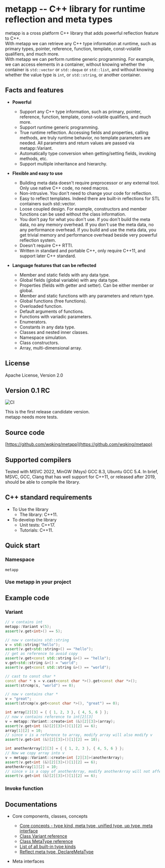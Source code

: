 # metapp -- C++ library for runtime reflection and meta types

metapp is a cross platform C++ library that adds powerful reflection feature to C++.  
With metapp we can retrieve any C++ type information at runtime, such as primary types, pointer, reference, function, template, const-volatile qualifiers, and much more.  
With metapp we can perform runtime generic programming. For example, we can access elements in a container, without knowing whether the container is `std::vector` or `std::deque` or `std::list`, and without knowing whether the value type is `int`, or `std::string`, or another container.

## Facts and features

- **Powerful**
    - Support any C++ type information, such as primary, pointer, reference, function, template, const-volatile qualifiers, and much more.
    - Support runtime generic programming.
    - True runtime reflection. Accessing fields and properties, calling methods, are truly runtime behavior, no template parameters are needed. All parameters and return values are passed via metapp::Variant.
    - Automatically type conversion when getting/setting fields, invoking methods, etc.
    - Support multiple inheritance and hierarchy.

- **Flexible and easy to use**
    - Building meta data doesn't require preprocessor or any external tool. Only use native C++ code, no need macros.
    - Non-intrusive. You don't need to change your code for reflection.
    - Easy to reflect templates. Indeed there are built-in reflections for STL containers such std::vector.
    - Loose coupled design. For example, constructors and member functions can be used without the class information.
    - You don't pay for what you don't use. If you don't build the meta data, no any memory overhead. If you don't use the meta data, no any performance overhead. If you build and use the meta data, you get trivial memory and performance overhead beside very powerful reflection system.
    - Doesn't require C++ RTTI.
    - Written in standard and portable C++, only require C++11, and support later C++ standard.

- **Language features that can be reflected**
    - Member and static fields with any data type.
    - Global fields (global variable) with any data type.
    - Properties (fields with getter and setter). Can be either member or global.
    - Member and static functions with any parameters and return type.
    - Global functions (free functions).
    - Overloaded function.
    - Default arguments of functions.
    - Functions with variadic parameters.
    - Enumerators.
    - Constants in any data type.
    - Classes and nested inner classes.
    - Namespace simulation.
    - Class constructors.
    - Array, multi-dimensional array.

## License

Apache License, Version 2.0  

## Version 0.1 RC
![CI](https://github.com/wqking/metapp/workflows/CI/badge.svg)

This is the first release candidate version.   
metapp needs more tests.  

## Source code

[https://github.com/wqking/metapp](https://github.com/wqking/metapp)

## Supported compilers

Tested with MSVC 2022, MinGW (Msys) GCC 8.3, Ubuntu GCC 5.4.
In brief, MSVC, GCC, Clang that has well support for C++11, or released after 2019, should be able to compile the library.

## C++ standard requirements
* To Use the library  
    * The library: C++11.  
* To develop the library
    * Unit tests: C++17.
    * Tutorials: C++11.

## Quick start

### Namespace

`metapp`

### Use metapp in your project

## Example code

### Variant

```c++
// v contains int
metapp::Variant v(5);
assert(v.get<int>() == 5);

// now v contains std::string
v = std::string("hello");
assert(v.get<std::string>() == "hello");
// get as reference to avoid copy
assert(v.get<const std::string &>() == "hello");
v.get<std::string &>() = "world";
assert(v.get<const std::string &>() == "world");

// cast to const char *
const char * s = v.cast<const char *>().get<const char *>();
assert(strcmp(s, "world") == 0);

// now v contains char *
v = "great";
assert(strcmp(v.get<const char *>(), "great") == 0);

int array[2][3] = { { 1, 2, 3 }, { 4, 5, 6 } };
// now v contains reference to int[2][3]
v = metapp::Variant::create<int (&)[2][3]>(array);
assert(v.get<int (&)[2][3]>()[1][2] == 6);
array[1][2] = 10;
// since v is a reference to array, modify array will also modify v
assert(v.get<int (&)[2][3]>()[1][2] == 10);

int anotherArray[2][3] = { { 1, 2, 3 }, { 4, 5, 6 } };
// Now we copy array into v
v = metapp::Variant::create<int [2][3]>(anotherArray);
assert(v.get<int (&)[2][3]>()[1][2] == 6);
anotherArray[1][2] = 10;
// since v is a copy of anotherArray, modify anotherArray will not affect v
assert(v.get<int (&)[2][3]>()[1][2] == 6);
```

### Invoke function

## Documentations

- Core components, classes, concepts
    - [Core concepts - type kind, meta type, unified type, up type, meta interface](doc/core-concepts.md)
    - [Class Variant reference](doc/variant.md)
    - [Class MetaType reference](doc/metatype.md)
    - [List of all built-in type kinds](doc/typekinds.md)
    - [Reflect meta type, DeclareMetaType](doc/reflect-metatype-declaremetatype.md)

- Meta interfaces

